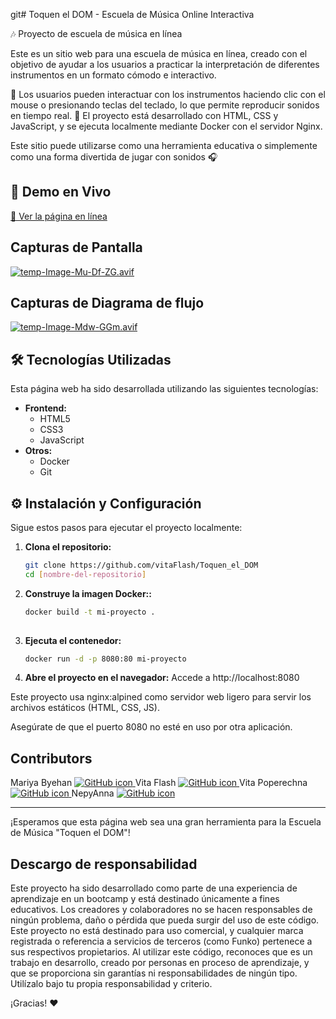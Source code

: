 git# Toquen el DOM - Escuela de Música Online Interactiva

🎶 Proyecto de escuela de música en línea

Este es un sitio web para una escuela de música en línea, creado con el objetivo de ayudar a los usuarios a practicar la interpretación de diferentes instrumentos en un formato cómodo e interactivo.

🔹 Los usuarios pueden interactuar con los instrumentos haciendo clic con el mouse o presionando teclas del teclado, lo que permite reproducir sonidos en tiempo real.
🔹 El proyecto está desarrollado con HTML, CSS y JavaScript, y se ejecuta localmente mediante Docker con el servidor Nginx.

Este sitio puede utilizarse como una herramienta educativa o simplemente como una forma divertida de jugar con sonidos 🎧

## 🚀 Demo en Vivo

[🔗 Ver la página en línea](https://vitaflash.github.io/Toquen_el_DOM)

## Capturas de Pantalla

[![temp-Image-Mu-Df-ZG.avif](https://i.postimg.cc/kghQh05s/temp-Image-Mu-Df-ZG.avif)](https://postimg.cc/sM7GM07G)

## Capturas de Diagrama de flujo

[![temp-Image-Mdw-GGm.avif](https://i.postimg.cc/9Xpqn689/temp-Image-Mdw-GGm.avif)](https://postimg.cc/2316qKfj)

## 🛠️ Tecnologías Utilizadas

Esta página web ha sido desarrollada utilizando las siguientes tecnologías:

* **Frontend:**
    * HTML5
    * CSS3
    * JavaScript 
* **Otros:**
    * Docker
    * Git

## ⚙️ Instalación y Configuración

Sigue estos pasos para ejecutar el proyecto localmente:

1.  **Clona el repositorio:**
    ```bash
    git clone https://github.com/vitaFlash/Toquen_el_DOM
    cd [nombre-del-repositorio]

2.  **Construye la imagen Docker::**
    ```bash
    docker build -t mi-proyecto .
   
    ```

3.  **Ejecuta el contenedor:**
    ```bash
    docker run -d -p 8080:80 mi-proyecto
    ```

4.  **Abre el proyecto en el navegador:**
   Accede a http://localhost:8080

   Este proyecto usa nginx:alpined como servidor web ligero para servir los archivos estáticos (HTML, CSS, JS).

   Asegúrate de que el puerto 8080 no esté en uso por otra aplicación. 

## Contributors
Mariya Byehan 
<a href="https://github.com/Marichka75">
  <picture>
    <source srcset="https://img.icons8.com/ios-glyphs/30/ffffff/github.png" media="(prefers-color-scheme: dark)">
    <source srcset="https://img.icons8.com/ios-glyphs/30/000000/github.png" media="(prefers-color-scheme: light)">
    <img src="https://img.icons8.com/ios-glyphs/30/000000/github.png" alt="GitHub icon"/>
  </picture>
</a>
Vita Flash 
<a href="https://github.com/Marichka75">
  <picture>
    <source srcset="https://img.icons8.com/ios-glyphs/30/ffffff/github.png" media="(prefers-color-scheme: dark)">
    <source srcset="https://img.icons8.com/ios-glyphs/30/000000/github.png" media="(prefers-color-scheme: light)">
    <img src="https://img.icons8.com/ios-glyphs/30/000000/github.png" alt="GitHub icon"/>
  </picture>
</a>
Vita Poperechna 
<a href="https://github.com/Marichka75">
  <picture>
    <source srcset="https://img.icons8.com/ios-glyphs/30/ffffff/github.png" media="(prefers-color-scheme: dark)">
    <source srcset="https://img.icons8.com/ios-glyphs/30/000000/github.png" media="(prefers-color-scheme: light)">
    <img src="https://img.icons8.com/ios-glyphs/30/000000/github.png" alt="GitHub icon"/>
  </picture>
</a>
NepyAnna 
<a href="https://github.com/Marichka75">
  <picture>
    <source srcset="https://img.icons8.com/ios-glyphs/30/ffffff/github.png" media="(prefers-color-scheme: dark)">
    <source srcset="https://img.icons8.com/ios-glyphs/30/000000/github.png" media="(prefers-color-scheme: light)">
    <img src="https://img.icons8.com/ios-glyphs/30/000000/github.png" alt="GitHub icon"/>
  </picture>
</a>

---
¡Esperamos que esta página web sea una gran herramienta para la Escuela de Música "Toquen el DOM"!

## Descargo de responsabilidad
Este proyecto ha sido desarrollado como parte de una experiencia de aprendizaje en un bootcamp y está destinado únicamente a fines educativos. Los creadores y colaboradores no se hacen responsables de ningún problema, daño o pérdida que pueda surgir del uso de este código.
Este proyecto no está destinado para uso comercial, y cualquier marca registrada o referencia a servicios de terceros (como Funko) pertenece a sus respectivos propietarios. Al utilizar este código, reconoces que es un trabajo en desarrollo, creado por personas en proceso de aprendizaje, y que se proporciona sin garantías ni responsabilidades de ningún tipo.
Utilízalo bajo tu propia responsabilidad y criterio.

¡Gracias! ❤️